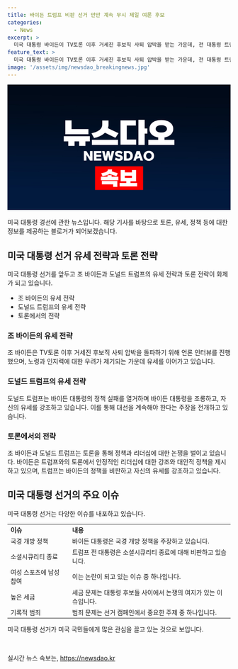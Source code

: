 ```yaml
---
title: 바이든 트럼프 비판 선거 만만 계속 무시 제일 여론 후보
categories:
  - News
excerpt: >
  미국 대통령 바이든이 TV토론 이후 거세진 후보직 사퇴 압박을 받는 가운데, 전 대통령 트럼프가 바이든의 정책을 조롱하며 비판했다. 트럼프는 바이든을 비판하고 선거운동을 더 활기차게 하는 것을 조롱하며, 바이든의 고령 및 인지력 문제를 언급했다. 바이든은 이에 응전하며 트럼프를 이겨내겠다는 강력한 의지를 밝히고 있다. 트럼프는 바이든이 포기할 것이라고 주장하는 등 혼란스러운 발언을 더하고 있다.
feature_text: >
  미국 대통령 바이든이 TV토론 이후 거세진 후보직 사퇴 압박을 받는 가운데, 전 대통령 트럼프가 바이든의 정책을 조롱하며 비판했다. 트럼프는 바이든을 비판하고 선거운동을 더 활기차게 하는 것을 조롱하며, 바이든의 고령 및 인지력 문제를 언급했다. 바이든은 이에 응전하며 트럼프를 이겨내겠다는 강력한 의지를 밝히고 있다. 트럼프는 바이든이 포기할 것이라고 주장하는 등 혼란스러운 발언을 더하고 있다.
image: '/assets/img/newsdao_breakingnews.jpg'
---
```


<p><img src="/assets/img/newsdao_breakingnews.jpg" alt="koreaapp 속보" /></p>

<p>미국 대통령 경선에 관한 뉴스입니다. 해당 기사를 바탕으로 토론, 유세, 정책 등에 대한 정보를 제공하는 블로거가 되어보겠습니다.</p>

<h2 data-ke-size="size26">미국 대통령 선거 유세 전략과 토론 전략</h2>

<p>미국 대통령 선거를 앞두고 조 바이든과 도널드 트럼프의 유세 전략과 토론 전략이 화제가 되고 있습니다.</p>

<ul>
  <li>조 바이든의 유세 전략</li>
  <li>도널드 트럼프의 유세 전략</li>
  <li>토론에서의 전략</li>
</ul>

<h3><b>조 바이든의 유세 전략</b></h3>

<p>조 바이든은 TV토론 이후 거세진 후보직 사퇴 압박을 돌파하기 위해 언론 인터뷰를 진행했으며, 노령과 인지력에 대한 우려가 제기되는 가운데 유세를 이어가고 있습니다.</p>

<h3><b>도널드 트럼프의 유세 전략</b></h3>

<p>도널드 트럼프는 바이든 대통령의 정책 실패를 열거하며 바이든 대통령을 조롱하고, 자신의 유세를 강조하고 있습니다. 이를 통해 대선을 계속해야 한다는 주장을 전개하고 있습니다.</p>

<h3><b>토론에서의 전략</b></h3>

<p>조 바이든과 도널드 트럼프는 토론을 통해 정책과 리더십에 대한 논쟁을 벌이고 있습니다. 바이든은 트럼프와의 토론에서 안정적인 리더십에 대한 강조와 대안적 정책을 제시하고 있으며, 트럼프는 바이든의 정책을 비판하고 자신의 유세를 강조하고 있습니다.</p>

<h2 data-ke-size="size26">미국 대통령 선거의 주요 이슈</h2>

<p>미국 대통령 선거는 다양한 이슈를 내포하고 있습니다.</p>

<table>
  <tr>
    <td><b>이슈</b></td>
    <td><b>내용</b></td>
  </tr>
  <tr>
    <td>국경 개방 정책</td>
    <td>바이든 대통령은 국경 개방 정책을 주장하고 있습니다.</td>
  </tr>
  <tr>
    <td>소셜시큐리티 종료</td>
    <td>트럼프 전 대통령은 소셜시큐리티 종료에 대해 비판하고 있습니다.</td>
  </tr>
  <tr>
    <td>여성 스포츠에 남성 참여</td>
    <td>이는 논란이 되고 있는 이슈 중 하나입니다.</td>
  </tr>
  <tr>
    <td>높은 세금</td>
    <td>세금 문제는 대통령 후보들 사이에서 논쟁의 여지가 있는 이슈입니다.</td>
  </tr>
  <tr>
    <td>기록적 범죄</td>
    <td>범죄 문제는 선거 캠페인에서 중요한 주제 중 하나입니다.</td>
  </tr>
</table>

<p>미국 대통령 선거가 미국 국민들에게 많은 관심을 끌고 있는 것으로 보입니다.</p>

<p data-ke-size="size16">&nbsp;</p>
실시간 뉴스 속보는, <a href="https://newsdao.kr" rel="dofollow">https://newsdao.kr</a>


